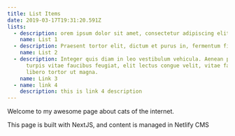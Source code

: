 ```yaml
---
title: List Items
date: 2019-03-17T19:31:20.591Z
lists:
  - description: orem ipsum dolor sit amet, consectetur adipiscing elit.
    name: List 1
  - description: Praesent tortor elit, dictum et purus in, fermentum finibus orci.
    name: List 2
  - description: Integer quis diam in leo vestibulum vehicula. Aenean pharetra,
      turpis vitae faucibus feugiat, elit lectus congue velit, vitae facilisis
      libero tortor ut magna.
    name: Link 3
  - name: link 4
    description: this is link 4 description
---
```


Welcome to my awesome page about cats of the internet.

This page is built with NextJS, and content is managed in Netlify CMS
